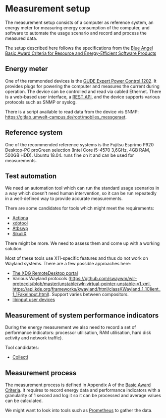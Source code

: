# Measurement setup

The measurement setup consists of a computer as reference system, an energy meter for measuring energy consumption of the computer, and software to automate the usage scenario and record and process the measured data.

The setup described here follows the specifications from the [Blue Angel Basic Award Criteria for Resource and Energy-Efficient Software Products](https://produktinfo.blauer-engel.de/uploads/criteriafile/en/DE-UZ%20215-202001-en-Criteria-2020-02-13.pdf)

## Energy meter

One of the remmonded devices is the [GUDE Expert Power Control 1202](https://www.gude.info/en/power-distribution/switched-metered-pdu/expert-power-control-1202-series.html). It provides plugs for powering the computer and measures the current during operation. The device can be controlled and read via cabled Ethernet. There is a web-based user interface, a [REST API](http://wiki.gude.info/EPC_HTTP_Interface), and the device supports various protocols such as SNMP or syslog.

There is a script available to read data from the device vis SNMP: https://gitlab.umwelt-campus.de/root/mobiles_messgeraet.

## Reference system

One of the recommended reference systems is the Fujitsu Esprimo P920 Desktop-PC proGreen selection (Intel Core i5-4570 3,6GHz, 4GB RAM, 500GB HDD). Ubuntu 18.04. runs fine on it and can be used for measurements.

## Test automation

We need an automation tool which can run the standard usage scenarios in a way which doesn't need human intervention, so it can be run repeatedly in a well-defined way to provide accurate measurements.

There are some candidates for tools which might meet the requirements:

* [Actiona](https://github.com/Jmgr/actiona)
* [xdotool](https://github.com/jordansissel/xdotool)
* [Atbswp](https://github.com/RMPR/atbswp)
* [SikuliX](https://github.com/RaiMan/SikuliX1)

There might be more. We need to assess them and come up with a working solution.

Most of these tools use X11-specific features and thus do not work on Wayland systems. There are a few possible approaches here:
* [The XDG RemoteDesktop portal](https://docs.flatpak.org/en/latest/portal-api-reference.html#gdbus-org.freedesktop.portal.RemoteDesktop)
* Various Wayland protocols (https://github.com/swaywm/wlr-protocols/blob/master/unstable/wlr-virtual-pointer-unstable-v1.xml, https://api.kde.org/frameworks/kwayland/html/classKWayland_1_1Client_1_1FakeInput.html). Support varies between compositors.
* [libinput user devices](https://lwn.net/Articles/801767/)

## Measurement of system performance indicators

During the energy measurement we also need to record a set of performance indicators: processor utilisation, RAM utilisation, hard disk activity and network traffic).

Tool candidates:

* [Collectl](http://collectl.sourceforge.net/)

## Measurement process

The measurement process is defined in Appendix A of the [Basic Award Criteria](https://produktinfo.blauer-engel.de/uploads/criteriafile/en/DE-UZ%20215-202001-en-Criteria-2020-02-13.pdf). It requires to record energy data and performance indicators with a granularity of 1 second and log it so it can be processed and average values can be calculated.

We might want to look into tools such as [Prometheus](https://prometheus.io/) to gather the data.
